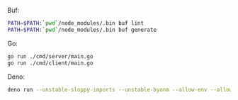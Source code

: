Buf:

```bash
PATH=$PATH:`pwd`/node_modules/.bin buf lint
PATH=$PATH:`pwd`/node_modules/.bin buf generate
```

Go:

```bash
go run ./cmd/server/main.go
go run ./cmd/client/main.go
```

Deno:

```bash
deno run --unstable-sloppy-imports --unstable-byonm --allow-env --allow-net cmd/client/main.ts
```